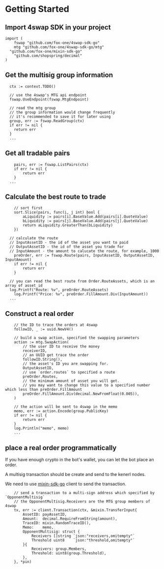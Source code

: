 # Getting Started

## Import 4swap SDK in your project

```golang
import (
	fswap "github.com/fox-one/4swap-sdk-go"
	mtg "github.com/fox-one/4swap-sdk-go/mtg"
  "github.com/fox-one/mixin-sdk-go"
	"github.com/shopspring/decimal"
)
```

## Get the multisig group information

```golang
  ctx := context.TODO()

  // use the 4swap's MTG api endpoint
  fswap.UseEndpoint(fswap.MtgEndpoint)

  // read the mtg group
  // the group information would change frequently
  // it's recommended to save it for later using
  group, err := fswap.ReadGroup(ctx)
  if err != nil {
    return err
  }
  ...
```

## Get all tradable pairs

```golang
	pairs, err := fswap.ListPairs(ctx)
	if err != nil {
		return err
	}
  ...
```

## Calculate the best route to trade

```golang
	// sort first
	sort.Slice(pairs, func(i, j int) bool {
		aLiquidity := pairs[i].BaseValue.Add(pairs[i].QuoteValue)
		bLiquidity := pairs[j].BaseValue.Add(pairs[j].QuoteValue)
		return aLiquidity.GreaterThan(bLiquidity)
	})

  // calculate the route
  // InputAssetID - the id of the asset you want to paid
  // OutputAssetID - the id of the asset you trade for
  // InputAmount - the amount to calucate the route, for example, 1000
	preOrder, err := fswap.Route(pairs, InputAssetID, OutputAssetID, InputAmount)
	if err != nil {
		return err
	}

  // you can read the best route from Order.RouteAssets, which is an array of asset_id
  log.Printf("Route: %v", preOrder.RouteAssets)
	log.Printf("Price: %v", preOrder.FillAmount.Div(InputAmount))
  ...
```

## Construct a real order

```golang
    // the ID to trace the orders at 4swap
    followID, _ := uuid.NewV4()

    // build a swap action, specified the swapping parameters
    action := mtg.SwapAction(
        // the user ID to receive the money
        receiverID,
        // an UUID get trace the order
        followID.String(),
        // the asset's ID you are swapping for.
        OutputAssetID,
        // use `order.routes` to specified a route
        preOrder.Routes,
        // the minimum amount of asset you will get.
        // you may want to change this value to a specified number which less than preOrder.FillAmount
        preOrder.FillAmount.Div(decimal.NewFromFloat(0.005)),
    )

    // the action will be sent to 4swap in the memo
    memo, err := action.Encode(group.PublicKey)
    if err != nil {
        return err
    }
    log.Println("memo", memo)
    ...

```

## place a real order programmatically

If you have enough crypto in the bot's wallet, you can let the bot place an order.

A multisig transaction should be create and send to the kenerl nodes.

We need to use [mixin-sdk-go](https://github.com/fox-one/mixin-sdk-go) client to send the transaction.

```golang
    // send a transaction to a multi-sign address which specified by `OpponentMultisig`
    // the OpponentMultisig.Receivers are the MTG group members of 4swap
    tx, err := client.Transaction(ctx, &mixin.TransferInput{
        AssetID: payAssetID,
        Amount:  decimal.RequireFromString(amount),
        TraceID: mixin.RandomTraceID(),
        Memo:    memo,
        OpponentMultisig: struct {
            Receivers []string `json:"receivers,omitempty"`
            Threshold uint8    `json:"threshold,omitempty"`
        }{
            Receivers: group.Members,
            Threshold: uint8(group.Threshold),
        },
    }, *pin)
```
